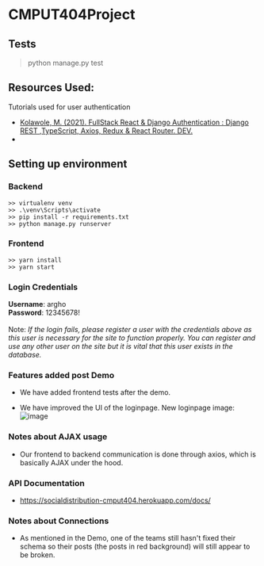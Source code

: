 # CMPUT404Project
## Tests  
 > python manage.py test
## Resources Used:  
Tutorials used for user authentication
 - [Kolawole, M. (2021). FullStack React & Django Authentication : Django REST ,TypeScript, Axios, Redux & React Router. DEV.](https://dev.to/koladev/django-rest-authentication-cmh)
 - 
## Setting up environment

### Backend
    >> virtualenv venv
    >> .\venv\Scripts\activate  
    >> pip install -r requirements.txt
    >> python manage.py runserver

### Frontend
    >> yarn install
    >> yarn start

### Login Credentials
<b>Username</b>: argho <br>
<b>Password</b>: 12345678! <br> <br>
Note: <em> If the login fails, please register a user with the credentials above as this user is necessary for the site to function properly. You can register and use any other user on the site but it is vital that this user exists in the database. </em>

### Features added post Demo

- We have added frontend tests after the demo.

- We have improved the UI of the loginpage. New loginpage image:
![image](https://user-images.githubusercontent.com/55654485/206632939-2ceac1fa-b4c7-4015-bc39-cfbad5c88787.png)

### Notes about AJAX usage

- Our frontend to backend communication is done through axios, which is basically AJAX under the hood.

### API Documentation

- https://socialdistribution-cmput404.herokuapp.com/docs/

### Notes about Connections

- As mentioned in the Demo, one of the teams still hasn't fixed their schema so their posts (the posts in red background) will still appear to be broken.
